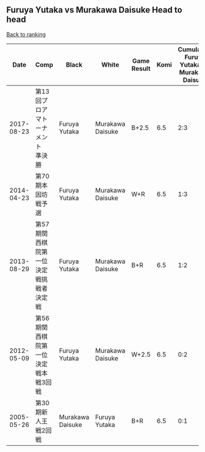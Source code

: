 ## Furuya Yutaka vs Murakawa Daisuke Head to head

[Back to ranking](../../index.md)




| **Date** | **Comp** | **Black** | **White** | **Game Result** | **Komi** | **Cumulative Furuya Yutaka Vs Murakawa Daisuke** | **Furuya Yutaka Streak** | **Murakawa Daisuke Streak** | 
| --- | --- | --- | --- | --- | --- | --- | --- | --- |
| 2017-08-23 | 第13回プロアマトーナメント　準決勝 | Furuya Yutaka | Murakawa Daisuke | B+2.5 | 6.5 | 2:3 | 1 | 0 | 
| 2014-04-23 | 第70期本因坊戦予選 | Furuya Yutaka | Murakawa Daisuke | W+R | 6.5 | 1:3 | 0 | 1 | 
| 2013-08-29 | 第57期関西棋院第一位決定戦挑戦者決定戦 | Furuya Yutaka | Murakawa Daisuke | B+R | 6.5 | 1:2 | 1 | 0 | 
| 2012-05-09 | 第56期関西棋院第一位決定戦本戦3回戦 | Furuya Yutaka | Murakawa Daisuke | W+2.5 | 6.5 | 0:2 | 0 | 2 | 
| 2005-05-26 | 第30期新人王戦2回戦 | Murakawa Daisuke | Furuya Yutaka | B+R | 6.5 | 0:1 | 0 | 1 |




